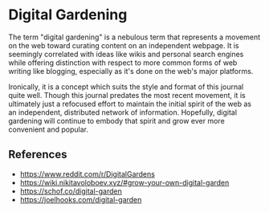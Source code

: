 # Digital Gardening

The term "digital gardening" is a nebulous term that represents a movement on the web toward curating content on an independent webpage. It is seemingly correlated with ideas like wikis and personal search engines while offering distinction with respect to more common forms of web writing like blogging, especially as it's done on the web's major platforms.

Ironically, it is a concept which suits the style and format of this journal quite well. Though this journal predates the most recent movement, it is ultimately just a refocused effort to maintain the initial spirit of the web as an independent, distributed network of information. Hopefully, digital gardening will continue to embody that spirit and grow ever more convenient and popular.

## References

* <https://www.reddit.com/r/DigitalGardens>
* <https://wiki.nikitavoloboev.xyz/#grow-your-own-digital-garden>
* <https://schof.co/digital-garden>
* <https://joelhooks.com/digital-garden>
